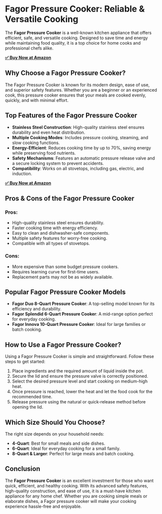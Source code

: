 <!DOCTYPE html>
<html lang="en">
<head>
    <meta charset="UTF-8">
    <meta name="viewport" content="width=device-width, initial-scale=1.0">
    <title>Fagor Pressure Cooker: Reliable & Versatile Cooking</title>
</head>
<body>

<h1>Fagor Pressure Cooker: Reliable & Versatile Cooking</h1>

<p>The <strong>Fagor Pressure Cooker</strong> is a well-known kitchen appliance that offers efficient, safe, and versatile cooking. Designed to save time and energy while maintaining food quality, it is a top choice for home cooks and professional chefs alike.</p>

[**✅ Buy Now at Amazon**](https://amzn.to/4kI8qtF)

<h2>Why Choose a Fagor Pressure Cooker?</h2>

<p>The Fagor Pressure Cooker is known for its modern design, ease of use, and superior safety features. Whether you are a beginner or an experienced cook, this pressure cooker ensures that your meals are cooked evenly, quickly, and with minimal effort.</p>

<h2>Top Features of the Fagor Pressure Cooker</h2>

<ul>
    <li><strong>Stainless Steel Construction</strong>: High-quality stainless steel ensures durability and even heat distribution.</li>
    <li><strong>Multiple Cooking Modes</strong>: Includes pressure cooking, steaming, and slow cooking functions.</li>
    <li><strong>Energy-Efficient</strong>: Reduces cooking time by up to 70%, saving energy while preserving food nutrients.</li>
    <li><strong>Safety Mechanisms</strong>: Features an automatic pressure release valve and a secure locking system to prevent accidents.</li>
    <li><strong>Compatibility</strong>: Works on all stovetops, including gas, electric, and induction.</li>
</ul>

[**✅ Buy Now at Amazon**](https://amzn.to/4kI8qtF)

<h2>Pros & Cons of the Fagor Pressure Cooker</h2>

<h3>Pros:</h3>
<ul>
    <li>High-quality stainless steel ensures durability.</li>
    <li>Faster cooking time with energy efficiency.</li>
    <li>Easy to clean and dishwasher-safe components.</li>
    <li>Multiple safety features for worry-free cooking.</li>
    <li>Compatible with all types of stovetops.</li>
</ul>

<h3>Cons:</h3>
<ul>
    <li>More expensive than some budget pressure cookers.</li>
    <li>Requires learning curve for first-time users.</li>
    <li>Replacement parts may not be as widely available.</li>
</ul>

<h2>Popular Fagor Pressure Cooker Models</h2>

<ul>
    <li><strong>Fagor Duo 8-Quart Pressure Cooker</strong>: A top-selling model known for its efficiency and durability.</li>
    <li><strong>Fagor Splendid 6-Quart Pressure Cooker</strong>: A mid-range option perfect for everyday cooking.</li>
    <li><strong>Fagor Innova 10-Quart Pressure Cooker</strong>: Ideal for large families or batch cooking.</li>
</ul>

<h2>How to Use a Fagor Pressure Cooker?</h2>

<p>Using a Fagor Pressure Cooker is simple and straightforward. Follow these steps to get started:</p>

<ol>
    <li>Place ingredients and the required amount of liquid inside the pot.</li>
    <li>Secure the lid and ensure the pressure valve is correctly positioned.</li>
    <li>Select the desired pressure level and start cooking on medium-high heat.</li>
    <li>Once pressure is reached, lower the heat and let the food cook for the recommended time.</li>
    <li>Release pressure using the natural or quick-release method before opening the lid.</li>
</ol>

<h2>Which Size Should You Choose?</h2>

<p>The right size depends on your household needs:</p>
<ul>
    <li><strong>4-Quart</strong>: Best for small meals and side dishes.</li>
    <li><strong>6-Quart</strong>: Ideal for everyday cooking for a small family.</li>
    <li><strong>8-Quart & Larger</strong>: Perfect for large meals and batch cooking.</li>
</ul>

<h2>Conclusion</h2>

<p>The <strong>Fagor Pressure Cooker</strong> is an excellent investment for those who want quick, efficient, and healthy cooking. With its advanced safety features, high-quality construction, and ease of use, it is a must-have kitchen appliance for any home chef. Whether you are cooking simple meals or elaborate dishes, a Fagor pressure cooker will make your cooking experience hassle-free and enjoyable.</p>

</body>
</html>
